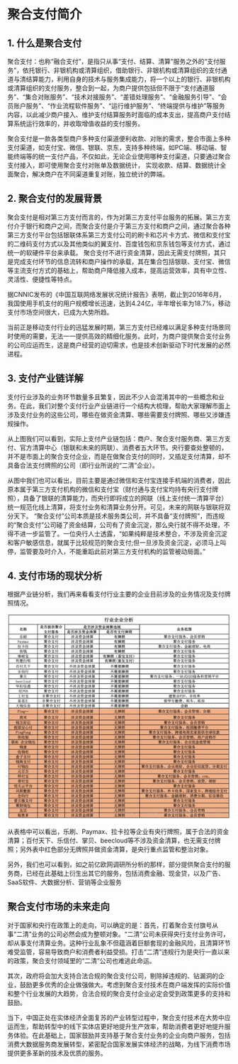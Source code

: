 # 聚合支付简介

## 1. 什么是聚合支付
聚合支付：也称“融合支付”，是指只从事“支付、结算、清算”服务之外的“支付服务”，依托银行、非银机构或清算组织，借助银行、非银机构或清算组织的支付通道与清结算能力，利用自身的技术与服务集成能力，将一个以上的银行、非银机构或清算组织的支付服务，整合到一起，为商户提供包括但不限于“支付通道服务”、“集合对账服务”、“技术对接服务”、“差错处理服务”、“金融服务引导”、“会员账户服务”、“作业流程软件服务”、“运行维护服务”、“终端提供与维护”等服务内容，以此减少商户接入、维护支付结算服务时面临的成本支出，提高商户支付结算系统运行效率的，并收取增值收益的支付服务。

聚合支付是一款各类型商户多种支付渠道便利收款、对账的需求，整合市面上多种支付渠道，如支付宝、微信、银联、京东，支持多种终端，如PC端、移动端、智能终端等的统一支付产品，不仅如此，无论企业使用哪种支付渠道，只要通过聚合支付接入，即可使用聚合支付对账单及数据统计， 实现收款、结算、数据统计全面聚合，解决商户在不同渠道重复对账，独立统计的弊端。

## 2. 聚合支付的发展背景
聚合支付是相对第三方支付而言的，作为对第三方支付平台服务的拓展。第三方支付介于银行和商户之间，而聚合支付是介于第三方支付和商户之间，通过聚合各种第三方支付平台包括银联体系第三方支付公司的刷卡和芯片卡方式、微信和支付宝的二维码支付方式以及其他类似的翼支付、百度钱包和京东钱包等支付方式，通过统一的软硬件平台来承载。
聚合支付不进行资金清算，因此无需支付牌照，其只是完成支付环节的信息流转和商户操作的承载，其在集合包括银联、支付宝、微信等主流支付方式的基础上，帮助商户降低接入成本，提高运营效率，具有中立性、灵活性、便捷性等特点。

据CNNIC发布的《中国互联网络发展状况统计报告》表明，截止到2016年6月，我国使用手机支付的用户规模增长迅速，达到4.24亿，半年增长率为18.7%，移动支付市场空间很大，已成为大势所趋。

当前正是移动支付行业的迅猛发展时期，第三方支付已经难以满足多种支付场景同时使用的需要，无法一一提供高效的精细化服务。此时，为商户提供聚合支付业务的公司应运而生，这是商户经营的迫切需求，也是技术创新驱动下时代发展的必然进程。

## 3. 支付产业链详解

支付行业涉及的业务环节数量多且繁复，因此不少人会混淆其中的一些概念和业务。在此，我们对整个支付行业产业链进行一个结构大梳理，帮助大家理解市面上涉及支付业务的这些公司，哪些在做资金清算、哪些需要支付牌照、哪些又涉嫌违规操作。



从上图我们可以看到，实际上支付产业链包括：商户、聚合支付服务商、第三方支付、官方清算中心（银联和未来的网联）、消费者五大环节。央行要查处整顿的，并不是市面上的聚合支付企业，而是在做聚合支付的同时，又插足支付清算，却不具备合法支付牌照的公司（即行业所说的“二清”企业）。

从图中我们也可以看出，目前主要是通过微信和支付宝连接手机端的消费者，因此原本属于第三方支付机构的微信和支付宝（财付通与支付宝均持有央行支付牌照），具备了银联的清算能力，而央行即将成立的网联（线上支付统一清算平台）统一规范化线上清算，将支付业务和清算业务分开。可见，未来的网联与银联将双分天下。
“聚合支付”公司本质是技术服务类公司，并不具备“支付牌照”，而违规的“聚合支付”公司碰了资金结算，公司有了资金沉淀，那么央行就不得不处理，不得不进一步监管了。一位央行人士透露，“如果纯粹是技术整合，不涉及资金沉淀和客户敏感信息，就属于比较规范的聚合支付;但一旦涉及资金沉淀，必须马上叫停，监管要及时介入，不能重蹈此前对第三方支付机构的监管被动局面。”



## 4. 支付市场的现状分析

根据产业链分析，我们再来看看支付行业主要的企业目前涉及的业务情况及支付牌照情况。

![支付市场的现状分析](支付市场的现状分析.png)

从表格中可以看出，乐刷、Paymax、拉卡拉等企业有央行牌照，属于合法的资金清算；百付天下、乐信付、掌贝、beecloud等不涉及资金清算，也无需支付牌照；另外表中红色部分无牌照并做资金清算，是央行重点监管和整治对象。

另外，我们也可以看到，如之前亿欧网调研所分析的那样，部分提供聚合支付的服务商，已经在此基础上衍生出其它的服务，包括消费金融、现金贷，以及广告、SaaS软件、大数据分析、营销等企业服务


## 聚合支付市场的未来走向

对于国家和央行在政策上的走向，可以确定的是：首先，打着聚合支付旗号从事“二清”业务的公司必然会成为整顿对象。“二清”公司未获得央行支付业务许可，却从事支付清算业务。这种行业乱象不但蕴涵着巨额套现的金融风险，且清算环节难受监管，容易导致商户和消费者利益受损。打击“二清”违规行为是央行一直以来的政策，聚合支付领域里的“二清”公司也难逃此命运。

其次，政府将会加大支持合法合规的聚合支付公司，剔除掉违规的、钻漏洞的企业，鼓励更多优秀的企业做强做大。考虑到聚合支付技术在商户端发挥的实际价值和整个行业发展的大趋势，合法合规的聚合支付企业必定会受到政策更多的支持和鼓励。

当下，中国正处在实体经济全面复苏的产业转型过程中，聚合支付技术在大势中应运而生，帮助转型中的线下实体店更好地提升生产效率，帮助消费者更好地提升服务体验。在此基础上，国家鼓励并支持基于聚合支付业务的企业向商户服务，包括消费大数据服务商发展转型，紧密配合国家发展实体经济的战略，为线下消费市场提供更多革新的技术及优质的服务。
